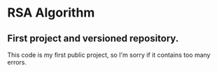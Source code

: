 # RSA Algorithm
 ## First project and versioned repository.

This code is my first public project, so I'm sorry if it contains too many errors.
